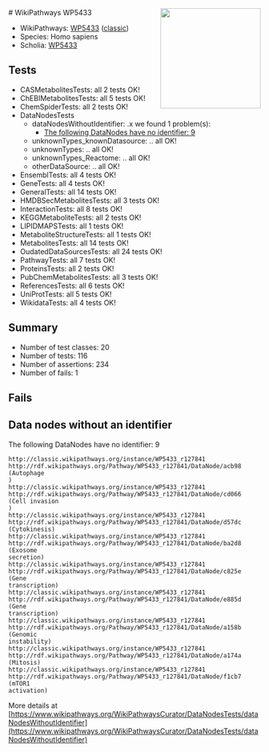 <img style="float: right; width: 200px" src="https://upload.wikimedia.org/wikipedia/commons/thumb/8/83/Wplogo_with_text_500.png/640px-Wplogo_with_text_500.png" />
# WikiPathways WP5433

* WikiPathways: [WP5433](https://wikipathways.org/pathways/WP5433) ([classic](https://classic.wikipathways.org/instance/WP5433))
* Species: Homo sapiens
* Scholia: [WP5433](https://scholia.toolforge.org/wikipathways/WP5433)
## Tests
* CASMetabolitesTests: all 2 tests OK!
* ChEBIMetabolitesTests: all 5 tests OK!
* ChemSpiderTests: all 2 tests OK!
* DataNodesTests
    * dataNodesWithoutIdentifier: .x we found 1 problem(s):
        * [The following DataNodes have no identifier: 9](#d2d32fa8)
    * unknownTypes_knownDatasource: .. all OK!
    * unknownTypes: .. all OK!
    * unknownTypes_Reactome: .. all OK!
    * otherDataSource: .. all OK!
* EnsemblTests: all 4 tests OK!
* GeneTests: all 4 tests OK!
* GeneralTests: all 14 tests OK!
* HMDBSecMetabolitesTests: all 3 tests OK!
* InteractionTests: all 8 tests OK!
* KEGGMetaboliteTests: all 2 tests OK!
* LIPIDMAPSTests: all 1 tests OK!
* MetaboliteStructureTests: all 1 tests OK!
* MetabolitesTests: all 14 tests OK!
* OudatedDataSourcesTests: all 24 tests OK!
* PathwayTests: all 7 tests OK!
* ProteinsTests: all 2 tests OK!
* PubChemMetabolitesTests: all 3 tests OK!
* ReferencesTests: all 6 tests OK!
* UniProtTests: all 5 tests OK!
* WikidataTests: all 4 tests OK!


## Summary

* Number of test classes: 20
* Number of tests: 116
* Number of assertions: 234
* Number of fails: 1

## Fails

<a name="d2d32fa8" />

## Data nodes without an identifier

The following DataNodes have no identifier: 9
```
http://classic.wikipathways.org/instance/WP5433_r127841 http://rdf.wikipathways.org/Pathway/WP5433_r127841/DataNode/acb98 (Autophage
)
http://classic.wikipathways.org/instance/WP5433_r127841 http://rdf.wikipathways.org/Pathway/WP5433_r127841/DataNode/cd066 (Cell invasion
)
http://classic.wikipathways.org/instance/WP5433_r127841 http://rdf.wikipathways.org/Pathway/WP5433_r127841/DataNode/d57dc (Cytokinesis)
http://classic.wikipathways.org/instance/WP5433_r127841 http://rdf.wikipathways.org/Pathway/WP5433_r127841/DataNode/ba2d8 (Exosome
secretion)
http://classic.wikipathways.org/instance/WP5433_r127841 http://rdf.wikipathways.org/Pathway/WP5433_r127841/DataNode/c825e (Gene
transcription)
http://classic.wikipathways.org/instance/WP5433_r127841 http://rdf.wikipathways.org/Pathway/WP5433_r127841/DataNode/e885d (Gene
transcription)
http://classic.wikipathways.org/instance/WP5433_r127841 http://rdf.wikipathways.org/Pathway/WP5433_r127841/DataNode/a158b (Genomic
instability)
http://classic.wikipathways.org/instance/WP5433_r127841 http://rdf.wikipathways.org/Pathway/WP5433_r127841/DataNode/a174a (Mitosis)
http://classic.wikipathways.org/instance/WP5433_r127841 http://rdf.wikipathways.org/Pathway/WP5433_r127841/DataNode/f1cb7 (mTOR1
activation)
```

More details at [https://www.wikipathways.org/WikiPathwaysCurator/DataNodesTests/dataNodesWithoutIdentifier](https://www.wikipathways.org/WikiPathwaysCurator/DataNodesTests/dataNodesWithoutIdentifier)

